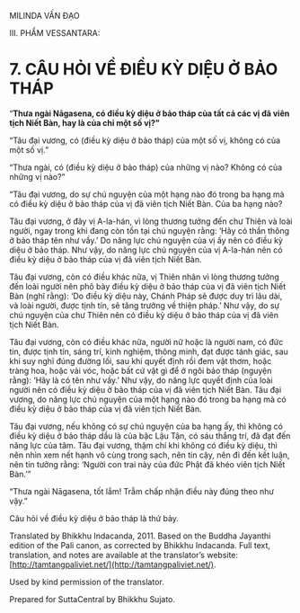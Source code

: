  

MILINDA VẤN ĐẠO

III. PHẨM VESSANTARA:

# 7\. CÂU HỎI VỀ ĐIỀU KỲ DIỆU Ở BẢO THÁP

“**Thưa ngài Nāgasena, có điều kỳ diệu ở bảo tháp của tất cả các vị đã viên tịch Niết Bàn, hay là của chỉ một số vị?”**

“Tâu đại vương, có (điều kỳ diệu ở bảo tháp) của một số vị, không có của một số vị.”

“Thưa ngài, có (điều kỳ diệu ở bảo tháp) của những vị nào? Không có của những vị nào?”

“Tâu đại vương, do sự chú nguyện của một hạng nào đó trong ba hạng mà có điều kỳ diệu ở bảo tháp của vị đã viên tịch Niết Bàn. Của ba hạng nào?

Tâu đại vương, ở đây vị A-la-hán, vì lòng thương tưởng đến chư Thiên và loài người, ngay trong khi đang còn tồn tại chú nguyện rằng: ‘Hãy có thần thông ở bảo tháp tên như vầy.’ Do năng lực chú nguyện của vị ấy nên có điều kỳ diệu ở bảo tháp. Như vậy, do năng lực chú nguyện của vị A-la-hán nên có điều kỳ diệu ở bảo tháp của vị đã viên tịch Niết Bàn.

Tâu đại vương, còn có điều khác nữa, vị Thiên nhân vì lòng thương tưởng đến loài người nên phô bày điều kỳ diệu ở bảo tháp của vị đã viên tịch Niết Bàn (nghĩ rằng): ‘Do điều kỳ diệu này, Chánh Pháp sẽ được duy trì lâu dài, và loài người, được tịnh tín, sẽ tăng trưởng về thiện pháp.’ Như vậy, do sự chú nguyện của chư Thiên nên có điều kỳ diệu ở bảo tháp của vị đã viên tịch Niết Bàn.

Tâu đại vương, còn có điều khác nữa, người nữ hoặc là người nam, có đức tin, được tịnh tín, sáng trí, kinh nghiệm, thông minh, đạt được tánh giác, sau khi suy nghĩ đúng đường lối, sau khi quyết định rồi đem vật thơm, hoặc tràng hoa, hoặc vải vóc, hoặc bất cứ vật gì để ở ngôi bảo tháp (nguyện rằng): ‘Hãy là có tên như vầy.’ Như vậy, do năng lực quyết định của loài người nên có điều kỳ diệu ở bảo tháp của vị đã viên tịch Niết Bàn. Tâu đại vương, do năng lực chú nguyện của một hạng nào đó trong ba hạng mà có điều kỳ diệu ở bảo tháp của vị đã viên tịch Niết Bàn.

Tâu đại vương, nếu không có sự chú nguyện của ba hạng ấy, thì không có điều kỳ diệu ở bảo tháp dầu là của bậc Lậu Tận, có sáu thắng trí, đã đạt đến năng lực của tâm. Tâu đại vương, thậm chí khi không có điều kỳ diệu, thì nên nhìn xem nết hạnh vô cùng trong sạch, nên tin cậy, nên đi đến kết luận, nên tin tưởng rằng: ‘Người con trai này của đức Phật đã khéo viên tịch Niết Bàn.’”

“Thưa ngài Nāgasena, tốt lắm! Trẫm chấp nhận điều này đúng theo như vậy.”

Câu hỏi về điều kỳ diệu ở bảo tháp là thứ bảy.

Translated by Bhikkhu Indacanda, 2011. Based on the Buddha Jayanthi edition of the Pali canon, as corrected by Bhikkhu Indacanda. Full text, translation, and notes are available at the translator’s website: [http://tamtangpaliviet.net/](http://tamtangpaliviet.net/).

Used by kind permission of the translator.

Prepared for SuttaCentral by Bhikkhu Sujato.